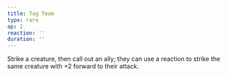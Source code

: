 ```yaml
---
title: Tag Team
type: rare
ap: 2
reaction: ''
duration: ''
---
```

Strike a creature, then call out an ally; they can use a reaction to strike the same creature with +2 forward to their attack.
